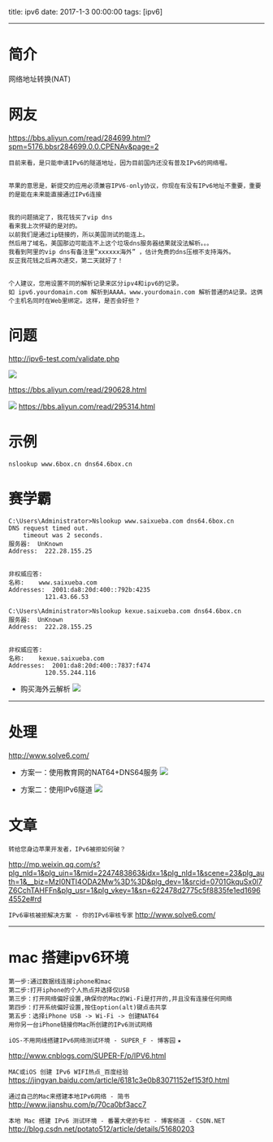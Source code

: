 title: ipv6
date: 2017-1-3 00:00:00
tags: [ipv6]


---
# 简介
网络地址转换(NAT)



# 网友
https://bbs.aliyun.com/read/284699.html?spm=5176.bbsr284699.0.0.CPENAv&page=2



```
目前来看，是只能申请IPv6的隧道地址，因为目前国内还没有普及IPv6的网络喔。


苹果的意思是，新提交的应用必须兼容IPV6-only协议，你现在有没有IPv6地址不重要，重要的是能在未来能直接通过IPv6连接


我的问题搞定了，我花钱买了vip dns 
看来我上次怀疑的是对的。 
以前我们是通过ip链接的，所以美国测试的能连上。 
然后用了域名，美国那边可能连不上这个垃圾dns服务器结果就没法解析。。。 
我看到阿里的vip dns有备注里“xxxxxx海外” ，估计免费的dns压根不支持海外。 
反正我花钱之后再次递交，第二天就好了！ 


个人建议，您用设置不同的解析记录来区分ipv4和ipv6的记录。
如 ipv6.yourdomain.com 解析到AAAA，www.yourdomain.com 解析普通的A记录。这俩个主机名同时在Web里绑定。这样，是否会好些？
```


# 问题
http://ipv6-test.com/validate.php


![](http://7xnbs3.com1.z0.glb.clouddn.com/17-1-19/40359048-file_1484818385165_1033c.png)

https://bbs.aliyun.com/read/290628.html 


![](http://7xnbs3.com1.z0.glb.clouddn.com/17-1-19/50457131-file_1484818397697_151a0.png)
https://bbs.aliyun.com/read/295314.html



# 示例
```
nslookup www.6box.cn dns64.6box.cn
```
# 赛学霸
```
C:\Users\Administrator>Nslookup www.saixueba.com dns64.6box.cn
DNS request timed out.
    timeout was 2 seconds.
服务器:  UnKnown
Address:  222.28.155.25


非权威应答:
名称:    www.saixueba.com
Addresses:  2001:da8:20d:400::792b:4235
          121.43.66.53
```
```
C:\Users\Administrator>Nslookup kexue.saixueba.com dns64.6box.cn
服务器:  UnKnown
Address:  222.28.155.25


非权威应答:
名称:    kexue.saixueba.com
Addresses:  2001:da8:20d:400::7837:f474
          120.55.244.116
```


- 购买海外云解析
![]( http://7xnbs3.com1.z0.glb.clouddn.com/17-1-19/80019689-file_1484818340912_10ae5.png)


---
# 处理
http://www.solve6.com/


- 方案一：使用教育网的NAT64+DNS64服务
![](http://7xnbs3.com1.z0.glb.clouddn.com/17-1-19/97591629-file_1484818351454_c057.png)



 - 方案二：使用IPv6隧道
![](http://7xnbs3.com1.z0.glb.clouddn.com/17-1-19/74309866-file_1484818362144_31c4.png)


# 文章
`转给您身边苹果开发者，IPv6被拒如何破？`

http://mp.weixin.qq.com/s?plg_nld=1&plg_uin=1&mid=2247483863&idx=1&plg_nld=1&scene=23&plg_auth=1&__biz=MzI0NTI4ODA2Mw%3D%3D&plg_dev=1&srcid=0701GkquSx0l7Z6CchTAHFFn&plg_usr=1&plg_vkey=1&sn=622478d2775c5f8835fe1ed16964552e#rd



`IPv6审核被拒解决方案 - 你的IPv6审核专家`
http://www.solve6.com/
 


---
# mac 搭建ipv6环境
```
第一步:通过数据线连接iphone和mac
第二步:打开iphone的个人热点并选择仅USB
第三步：打开网络偏好设置,确保你的Mac的Wi-Fi是打开的,并且没有连接任何网络
第四步：打开系统偏好设置,按住option(alt)键点击共享
第五步：选择iPhone USB -> Wi-Fi -> 创建NAT64
用你另一台iPhone链接你Mac所创建的IPv6测试网络
```


`iOS-不用网线搭建IPv6网络测试环境 - SUPER_F - 博客园` `★`

http://www.cnblogs.com/SUPER-F/p/IPV6.html


`MAC或iOS 创建 IPv6 WIFI热点_百度经验`
https://jingyan.baidu.com/article/6181c3e0b83071152ef153f0.html



`通过自己的Mac来搭建本地IPv6网络 - 简书`
http://www.jianshu.com/p/70ca0bf3acc7


`本地 Mac 搭建 IPv6 测试环境 - 番薯大佬的专栏 - 博客频道 - CSDN.NET`
http://blog.csdn.net/potato512/article/details/51680203

 